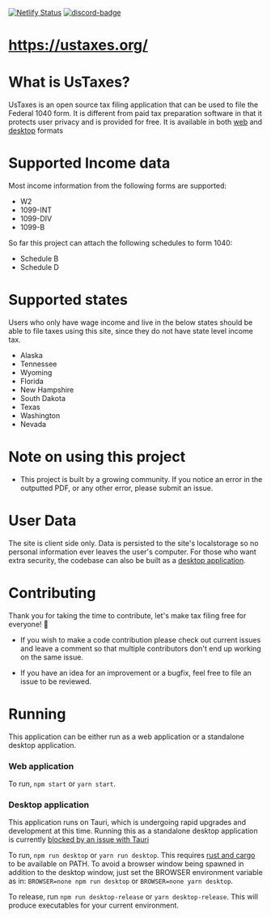 [![Netlify Status][Netlify-badge]][Netlify-url] 
[![discord-badge]][discord-url]
# https://ustaxes.org/

# What is UsTaxes?
UsTaxes is an open source tax filing application that can be used to file the Federal 1040 form. It is different from paid tax preparation software in that it protects user privacy and is provided for free. It is available in both [web](https://ustaxes.org/) and [desktop](#desktop-application) formats

# Supported Income data
Most income information from the following forms are supported:
* W2
* 1099-INT
* 1099-DIV
* 1099-B

So far this project can attach the following schedules to form 1040:
* Schedule B
* Schedule D

# Supported states
Users who only have wage income and live in the below states should be able to file taxes using this site, since they do not have state level income tax.
- Alaska
- Tennessee
- Wyoming
- Florida
- New Hampshire
- South Dakota
- Texas
- Washington
- Nevada

# Note on using this project
* This project is built by a growing community. If you notice an error in the outputted PDF, or any other error, please submit an issue.

# User Data
The site is client side only. Data is persisted to the site's localstorage so no personal information ever leaves the user's computer. For those who want extra security, the codebase can also be built as a [desktop application](#desktop-application).

# Contributing
Thank you for taking the time to contribute, let's make tax filing free for everyone! 🎉 
- If you wish to make a code contribution please check out current issues and leave a comment so that multiple contributors don't end up working on the same issue.

- If you have an idea for an improvement or a bugfix, feel free to file an issue to be reviewed.

# Running
This application can be either run as a web application or a standalone desktop application. 

### Web application
To run, `npm start` or `yarn start`.

### Desktop application
This application runs on Tauri, which is undergoing rapid upgrades and development at this time. Running this as a standalone desktop application is currently [blocked by an issue with Tauri](//github.com/tauri-apps/tauri/)

To run, `npm run desktop` or `yarn run desktop`. This requires [rust and cargo][Cargo-docs] to be available on PATH. To avoid a browser window being spawned in addition to the desktop window, just set the BROWSER environment variable as in: `BROWSER=none npm run desktop` or `BROWSER=none yarn desktop`.

To release, run `npm run desktop-release` or `yarn desktop-release`. This will produce executables for your current environment.

[Netlify-badge]: https://api.netlify.com/api/v1/badges/41efe456-a85d-4fed-9fcf-55fe4d5aa7fa/deploy-status
[Netlify-url]: https://app.netlify.com/sites/peaceful-joliot-d51349/deploys
[Cargo-docs]: https://doc.rust-lang.org/cargo/getting-started/installation.html
[discord-badge]: https://img.shields.io/discord/812156892343828500?logo=Discord
[discord-url]: https://discord.gg/dAaz472mPz
